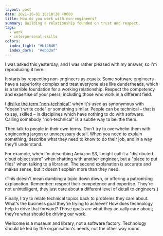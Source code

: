 ```yaml
---
layout: post
date: 2021-10-01 15:18:28 +0000
title: How do you work with non-engineers?
summary: Building a relationship founded on trust and respect.
tags:
  - work
  - interpersonal-skills
colors:
  index_light: "#bf4646"
  index_dark:  "#ebb3af"
---
```


<!-- Card: https://wellcomecollection.org/works/y2x7xgwb/images?id=we6tgrdp -->

I was asked this yesterday, and I was rather pleased with my answer, so I'm reproducing it here.

It starts by respecting non-engineers as equals.
Some software engineers have a superiority complex and treat everyone else like dunderheads, which is a terrible foundation for a working relationship.
Respect the competency and expertise of your peers, including those who work in a different field.

I [dislike the term "non-technical"][non_technical] when it's used as synonymous with "doesn't write code" or something similar.
People can be technical – that is to say, skilled – in disciplines which have nothing to do with software.
Calling somebody "non-technical" is a subtle way to belittle them.

Then talk to people in their own terms.
Don't try to overwhelm them with engineering jargon or unnecessary detail.
When you need to explain something, describe what they need to know to do their job, and in a way they'll understand.

For example, when I'm describing Amazon S3, I might call it a "distributed cloud object store" when chatting with another engineer, but a "place to put files" when talking to a librarian.
The second explanation is accurate and makes sense, but it doesn't explain more than they need.

(This doesn't mean dumbing a topic down down, or offering a patronising explanation.
Remember: respect their competence and expertise.
They're not unintelligent, they just care about a different level of detail to engineers.)

Finally, I try to relate technical topics back to problems they care about.
What's the business goal they're trying to achieve?
How does technology help to drive that forward?
Those goals are what they actually care about; they're what should be driving our work.

Wellcome is a museum and library, not a software factory.
Technology should be led by the organisation's needs, not the other way round.

[non_technical]: /2020/non-technical-users/
